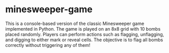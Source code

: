 # minesweeper-game
This is a console-based version of the classic Minesweeper game implemented in Python. The game is played on an 8x8 grid with 10 bombs placed randomly. Players can perform actions such as flagging, unflagging, and digging to either mark or reveal cells. The objective is to flag all bombs correctly without triggering any of them!
